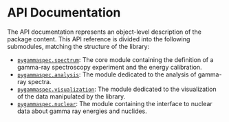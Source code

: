 # API Documentation

The API documentation represents an object-level description of the package content.
This API reference is divided into the following submodules, matching the structure of the library:

* [`pygammaspec.spectrum`](API-Spectrum): The core module containing the definition of a gamma-ray spectroscopy experiment and the energy calibration.
* [`pygammaspec.analysis`](API-Analysis): The module dedicated to the analysis of gamma-ray spectra.
* [`pygammaspec.visualization`](API-Visualization): The module dedicated to the visualization of the data manipulated by the library.
* [`pygammaspec.nuclear`](API-Nuclear): The module containing the interface to nuclear data about gamma ray energies and nuclides.